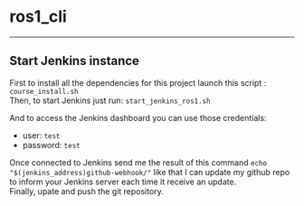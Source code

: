 # ros1_cli

---

## Start Jenkins instance

First to install all the dependencies for this project launch this script : `course_install.sh`     
Then, to start Jenkins just run: `start_jenkins_ros1.sh`

And to access the Jenkins dashboard you can use those credentials:
- user: `test`      
- password: `test`  

Once connected to Jenkins send me the result of this command `echo "$(jenkins_address)github-webhook/"` like that I can update my github repo to inform your Jenkins server each time it receive an update.  
Finally, upate and push the git repository.
